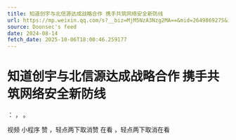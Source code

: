 ```yaml
---
title: 知道创宇与北信源达成战略合作 携手共筑网络安全新防线
url: https://mp.weixin.qq.com/s?__biz=MjM5NzA3Nzg2MA==&mid=2649869275&idx=1&sn=e91afa48b957a66798c926aca6ac8a48
source: Doonsec's feed
date: 2024-08-14
fetch_date: 2025-10-06T18:00:46.259177
---
```


# 知道创宇与北信源达成战略合作 携手共筑网络安全新防线

：
，
。

视频
小程序
赞
，轻点两下取消赞
在看
，轻点两下取消在看